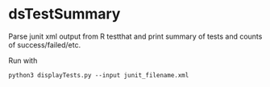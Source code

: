 # dsTestSummary

Parse junit xml output from R testthat and print summary of tests and counts of success/failed/etc.

Run with 

```python3 displayTests.py --input junit_filename.xml``` 
